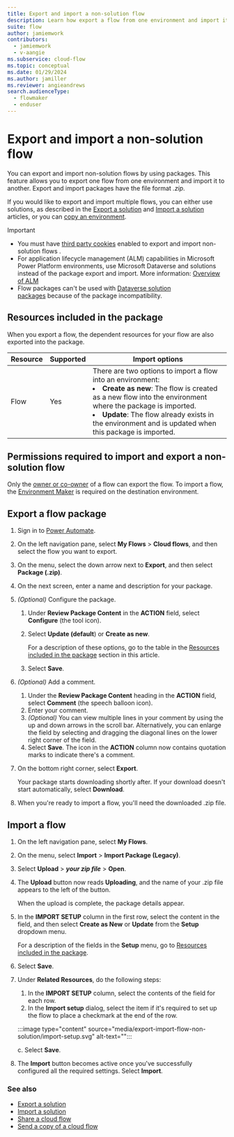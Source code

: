 ```yaml
---
title: Export and import a non-solution flow
description: Learn how export a flow from one environment and import it to another.
suite: flow
author: jamiemwork
contributors:
  - jamiemwork
  - v-aangie
ms.subservice: cloud-flow
ms.topic: conceptual
ms.date: 01/29/2024
ms.author: jamiller
ms.reviewer: angieandrews
search.audienceType:
  - flowmaker
  - enduser
---
```


# Export and import a non-solution flow

You can export and import non-solution flows by using packages. This feature allows you to export one flow from one environment and import it to another. Export and import packages have the file format *.zip*.

If you would like to export and import multiple flows, you can either use solutions, as described in the [Export a solution](export-flow-solution.md#export-a-specific-solution-cloud-flow) and [Import a solution](/power-automate/import-flow-solution) articles, or you can [copy an environment](/power-platform/admin/copy-environment).

> [!IMPORTANT]
> - You must have [third party cookies](/troubleshoot/power-platform/power-automate/widget-cookies-pop-up-error) enabled to export and import non-solution flows .
> - For application lifecycle management (ALM) capabilities in Microsoft Power Platform environments, use Microsoft Dataverse and solutions instead of the package export and import. More information: [Overview of ALM](/power-platform/alm/overview-alm)
> - Flow packages can't be used with [Dataverse solution packages](/power-apps/maker/data-platform/solutions-overview) because of the package incompatibility.

## Resources included in the package

When you export a flow, the dependent resources for your flow are also exported into the package.

|Resource | Supported | Import options |
|---------|-----------|----------------|
| Flow | Yes | There are two options to import a flow into an environment:</li><li>**Create as new**: The flow is created as a new flow into the environment where the package is imported.</li><li>**Update**: The flow already exists in the environment and is updated when this package is imported. |

## Permissions required to import and export a non-solution flow

Only the [owner or co-owner](/sharepoint/dev/business-apps/power-automate/guidance/manage-list-flows) of a flow can export the flow. To import a flow, the [Environment Maker](/power-platform/admin/database-security) is required on the destination environment.

## Export a flow package

1. Sign in to [Power Automate](https://make.powerautomate.com).
1. On the left navigation pane, select **My Flows** > **Cloud flows**, and then select the flow you want to export.
1. On the menu, select the down arrow next to **Export**, and then select **Package (.zip)**.
1. On the next screen, enter a name and description for your package.
1. *(Optional)* Configure the package.
    1. Under **Review Package Content** in the **ACTION** field, select **Configure** (the tool icon).
    1. Select **Update (default**) or **Create as new**.  

        For a description of these options, go to the table in the [Resources included in the package](#resources-included-in-the-package) section in this article.

    1. Select **Save**.

1. *(Optional)* Add a comment.
    1. Under the **Review Package Content** heading in the **ACTION** field, select **Comment** (the speech balloon icon).
    1. Enter your comment.
    1. *(Optional)* You can view multiple lines in your comment by using the up and down arrows in the scroll bar. Alternatively, you can enlarge the field by selecting and dragging the diagonal lines on the lower right corner of the field.
    1. Select **Save**. The icon in the **ACTION** column now contains quotation marks to indicate there's a comment.

1. On the bottom right corner, select **Export**.

    Your package starts downloading shortly after. If your download doesn't start automatically, select **Download**.

1. When you're ready to import a flow, you'll need the downloaded .zip file.

## Import a flow

1. On the left navigation pane, select **My Flows**.
1. On the menu, select **Import** > **Import Package (Legacy)**.
1. Select **Upload** > ***your zip file*** > **Open**.
1. The **Upload** button now reads **Uploading**, and the name of your .zip file appears to the left of the button.

    When the upload is complete, the package details appear.

1. In the **IMPORT SETUP** column in the first row, select the content in the field, and then select **Create as New** or **Update** from the **Setup** dropdown menu.

    For a description of the fields in the **Setup** menu, go to [Resources included in the package](#resources-included-in-the-package).

1. Select **Save**.
1. Under **Related Resources**, do the following steps:
    1. In the **IMPORT SETUP** column, select the contents of the field for each row.
    1. In the **Import setup** dialog, select the item if it's required to set up the flow to place a checkmark at the end of the row.

    :::image type="content" source="media/export-import-flow-non-solution/import-setup.svg" alt-text="<alt text>":::

    c. Select **Save**.

1. The **Import** button becomes active once you've successfully configured all the required settings. Select **Import**.

### See also

- [Export a solution](export-flow-solution.md#export-a-specific-solution-cloud-flow)
- [Import a solution](/power-automate/import-flow-solution)
- [Share a cloud flow](/power-automate/create-team-flows)
- [Send a copy of a cloud flow](create-team-flows.md#send-a-copy-of-a-cloud-flow)


